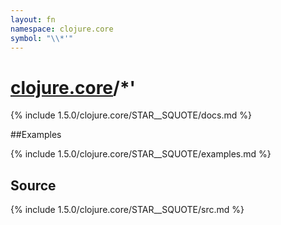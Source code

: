 ```yaml
---
layout: fn
namespace: clojure.core
symbol: "\\*'"
---
```


# [clojure.core](../)/\*'

{% include 1.5.0/clojure.core/STAR__SQUOTE/docs.md %}

##Examples

{% include 1.5.0/clojure.core/STAR__SQUOTE/examples.md %}
## Source
{% include 1.5.0/clojure.core/STAR__SQUOTE/src.md %}

